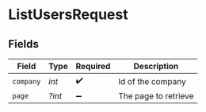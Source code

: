 # ListUsersRequest


## Fields

| Field                | Type                 | Required             | Description          |
| -------------------- | -------------------- | -------------------- | -------------------- |
| `company`            | *int*                | :heavy_check_mark:   | Id of the company    |
| `page`               | *?int*               | :heavy_minus_sign:   | The page to retrieve |